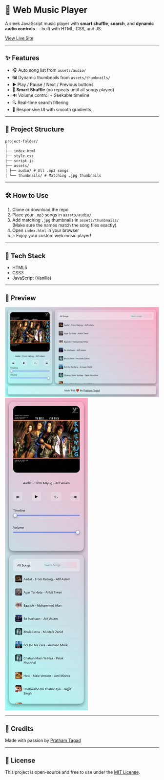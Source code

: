 # 🎵 Web Music Player

A sleek JavaScript music player with **smart shuffle**, **search**, and **dynamic audio controls** — built with HTML, CSS, and JS.

<a href="https://beatcast.netlify.app/" target="_blank">View Live Site</a>

---

## ✨ Features

- 🎧 Auto song list from `assets/audio/`
- 🖼️ Dynamic thumbnails from `assets/thumbnails/`
- ▶️ Play / Pause / Next / Previous buttons
- 🔀 **Smart Shuffle** (no repeats until all songs played)
- 🔊 Volume control + Seekable timeline
- 🔍 Real-time search filtering
- 🎨 Responsive UI with smooth gradients

---

## 📂 Project Structure
```
project-folder/
│
├── index.html
├── style.css
├── script.js
├── assets/
│ ├── audio/ # All .mp3 songs
│ └── thumbnails/ # Matching .jpg thumbnails
```

---

## 🛠️ How to Use

1. Clone or download the repo  
2. Place your `.mp3` songs in `assets/audio/`  
3. Add matching `.jpg` thumbnails in `assets/thumbnails/`  
   (Make sure the names match the song files exactly)  
4. Open `index.html` in your browser  
5. 🎶 Enjoy your custom web music player!

---

## 🧠 Tech Stack

- HTML5  
- CSS3  
- JavaScript (Vanilla)

---

## 📸 Preview

![Music Player Desktop Screenshot](assets/preview1.jpeg)  
![Music Player Phone Screenshot](assets/preview2.jpeg)  

---

## 💖 Credits

Made with passion by [Pratham Tagad](https://github.com/prathamtagad)

---

## 📄 License

This project is open-source and free to use under the [MIT License](LICENSE).
